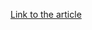 [Link to the article](https://www.fortinet.com/blog/threat-research/new-goldoon-botnet-targeting-d-link-devices)
